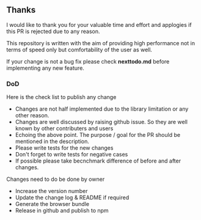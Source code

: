 ## Thanks
I would like to thank you for your valuable time and effort and applogies if this PR is rejected due to any reason.

This repository is written with the aim of providing high performance not in terms of speed only but comfortability of the user as well.

If your change is not a bug fix please check **nexttodo.md** before implementing any new feature.

### DoD
Here is the check list to publish any change

* Changes are not half implemented due to the library limitation or any other reason.
* Changes are well discussed by raising github issue. So they are well known by other contributers and users
* Echoing the above point. The purpose / goal for the PR should be mentioned in the description.
* Please write tests for the new changes
* Don't forget to write tests for negative cases
* If possible please take becnchmark difference of before and after changes.

Changes need to do be done by owner
* Increase the version number
* Update the change log & README if required
* Generate the browser bundle
* Release in github and publish to npm
